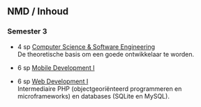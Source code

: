NMD **/ Inhoud**
-------------------

### Semester 3

 - 4 sp [Computer Science & Software Engineering](https://bamaflexweb.arteveldehs.be/BMFUIDetailxOLOD.aspx?a=65965&b=5&c=1)  
   De theoretische basis om een goede ontwikkelaar te worden.
 - 6 sp [Mobile Development I](https://bamaflexweb.arteveldehs.be/BMFUIDetailxOLOD.aspx?a=64256&b=5&c=1)  
   
 - 6 sp [Web Development I](https://bamaflexweb.arteveldehs.be/BMFUIDetailxOLOD.aspx?a=65971&b=5&c=1)  
   Intermediaire PHP (objectgeoriënteerd programmeren en microframeworks) en databases (SQLite en MySQL).
